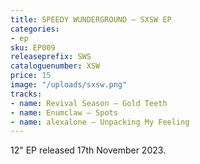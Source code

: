 ```yaml
---
title: SPEEDY WUNDERGROUND – SXSW EP
categories:
- ep
sku: EP009
releaseprefix: SWS
cataloguenumber: XSW
price: 15
image: "/uploads/sxsw.png"
tracks:
- name: Revival Season – Gold Teeth
- name: Enumclaw – Spots
- name: alexalone – Unpacking My Feeling
---
```


12" EP released 17th November 2023.